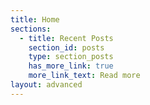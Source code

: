 ```yaml
---
title: Home
sections:
  - title: Recent Posts
    section_id: posts
    type: section_posts
    has_more_link: true
    more_link_text: Read more
layout: advanced
---
```

